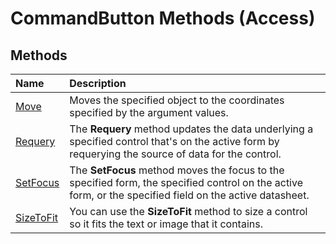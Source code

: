 
# CommandButton Methods (Access)

## Methods



|**Name**|**Description**|
|:-----|:-----|
|[Move](58c51741-fb49-4b0a-91e0-cb9486808597.md)|Moves the specified object to the coordinates specified by the argument values.|
|[Requery](9a8fed17-aec2-c592-c003-92bc832d5da0.md)|The  **Requery** method updates the data underlying a specified control that's on the active form by requerying the source of data for the control.|
|[SetFocus](ec0c4c1a-72cb-f766-c05b-fc1e99e5c8e9.md)|The  **SetFocus** method moves the focus to the specified form, the specified control on the active form, or the specified field on the active datasheet.|
|[SizeToFit](a1e8f47f-30b4-c2f4-7d95-2be75f0a4aa5.md)|You can use the  **SizeToFit** method to size a control so it fits the text or image that it contains.|
